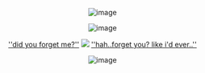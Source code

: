 <p align="center">
  <img src="https://64.media.tumblr.com/c1dfb81615cd7718888bdd060109175b/975ccc908c28de52-85/s1280x1920/5b6ab5a350f74f9fe4bc1073397b2f253f877129.pnj" alt="image"/>
</p>
<p align="center">
  <img src="https://media1.tenor.com/m/VAXAkRcRWfEAAAAC/honkai-honkai-star-rail.gif" alt="image"/>
</p>
<p align="center">
  <a href="https://www.tiktok.com/@cymairo/video/7508400630390672662">''did you forget me?''</a>
  <img src="https://64.media.tumblr.com/1d3aa07d7e8db63282798f5461574fe4/b4341889ef2ddd8b-0b/s75x75_c1/326b4ef25d02445406e9868c3601a15b54bef3ca.gifv" />
  <a href="https://www.tiktok.com/@cymairo/video/7526925868413832470?is_from_webapp=1&sender_device=pc&web_id=7439829584386983457">''hah..forget you? like i'd ever..''</a>
</p>
<p align="center">
  <img src="https://64.media.tumblr.com/c95df7326b04ce7b9f4b9af467044acd/975ccc908c28de52-31/s1280x1920/5c5d4be77c11e94b221781b3b57f26cbc3cd22e6.pnj" alt="image"/>
</p>




